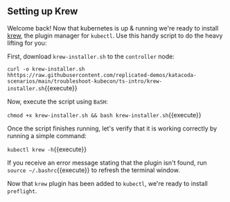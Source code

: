 
## Setting up Krew

Welcome back! Now that kubernetes is up & running we're ready to install [krew](https://krew.sigs.k8s.io/docs), the plugin manager for `kubectl`. Use this handy script to do the heavy lifting for you:

First, download `krew-installer.sh` to the `controller` node:

`curl -o krew-installer.sh hhttps://raw.githubusercontent.com/replicated-demos/katacoda-scenarios/main/troubleshoot-kubecon/ts-intro/krew-installer.sh`{{execute}}

Now, execute the script using `BaSH`:

`chmod +x krew-installer.sh && bash krew-installer.sh`{{execute}}

Once the script finishes running, let's verify that it is working correctly by running a simple command:

`kubectl krew -h`{{execute}}

If you receive an error message stating that the plugin isn't found, run `source ~/.bashrc`{{execute}} to refresh the terminal window.

Now that `krew` plugin has been added to `kubectl`, we're ready to install `preflight`. 
